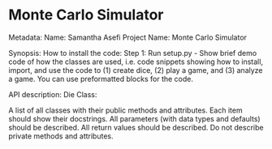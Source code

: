 # Monte Carlo Simulator
Metadata:
    Name: Samantha Asefi
    Project Name: Monte Carlo Simulator

Synopsis:
How to install the code:
Step 1: Run setup.py - 
Show brief demo code of how the classes are used, i.e. code snippets showing how to install, import, and use the code to (1) create dice, (2) play a game, and (3) analyze a game. You can use preformatted blocks for the code.

API description: 
Die Class:


A list of all classes with their public methods and attributes. Each item should show their docstrings. All parameters (with data types and defaults) should be described. All return values should be described. Do not describe private methods and attributes.